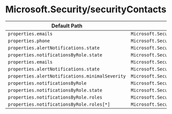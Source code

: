 # Microsoft.Security/securityContacts

| Default Path | Alias |
|---|---|
| `properties.emails` | `Microsoft.Security/securityContacts/email` |
| `properties.phone` | `Microsoft.Security/securityContacts/phone` |
| `properties.alertNotifications.state` | `Microsoft.Security/securityContacts/alertNotifications` |
| `properties.notificationsByRole.state` | `Microsoft.Security/securityContacts/alertsToAdmins` |
| `properties.emails` | `Microsoft.Security/securityContacts/emails` |
| `properties.alertNotifications.state` | `Microsoft.Security/securityContacts/alertNotifications.state` |
| `properties.alertNotifications.minimalSeverity` | `Microsoft.Security/securityContacts/alertNotifications.minimalSeverity` |
| `properties.notificationsByRole` | `Microsoft.Security/securityContacts/notificationsByRole` |
| `properties.notificationsByRole.state` | `Microsoft.Security/securityContacts/notificationsByRole.state` |
| `properties.notificationsByRole.roles` | `Microsoft.Security/securityContacts/notificationsByRole.roles` |
| `properties.notificationsByRole.roles[*]` | `Microsoft.Security/securityContacts/notificationsByRole.roles[*]` |

